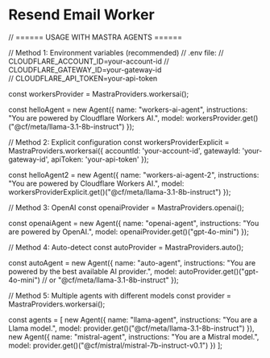# Resend Email Worker


// ====== USAGE WITH MASTRA AGENTS ======

// Method 1: Environment variables (recommended)
// .env file:
// CLOUDFLARE_ACCOUNT_ID=your-account-id
// CLOUDFLARE_GATEWAY_ID=your-gateway-id  
// CLOUDFLARE_API_TOKEN=your-api-token

const workersProvider = MastraProviders.workersai();

const helloAgent = new Agent({
  name: "workers-ai-agent",
  instructions: "You are powered by Cloudflare Workers AI.",
  model: workersProvider.get()("@cf/meta/llama-3.1-8b-instruct")
});

// Method 2: Explicit configuration
const workersProviderExplicit = MastraProviders.workersai({
  accountId: 'your-account-id',
  gatewayId: 'your-gateway-id',
  apiToken: 'your-api-token'
});

const helloAgent2 = new Agent({
  name: "workers-ai-agent-2",
  instructions: "You are powered by Cloudflare Workers AI.",
  model: workersProviderExplicit.get()("@cf/meta/llama-3.1-8b-instruct")
});

// Method 3: OpenAI
const openaiProvider = MastraProviders.openai();

const openaiAgent = new Agent({
  name: "openai-agent",
  instructions: "You are powered by OpenAI.",
  model: openaiProvider.get()("gpt-4o-mini")
});

// Method 4: Auto-detect
const autoProvider = MastraProviders.auto();

const autoAgent = new Agent({
  name: "auto-agent", 
  instructions: "You are powered by the best available AI provider.",
  model: autoProvider.get()("gpt-4o-mini") // or "@cf/meta/llama-3.1-8b-instruct"
});

// Method 5: Multiple agents with different models
const provider = MastraProviders.workersai();

const agents = [
  new Agent({
    name: "llama-agent",
    instructions: "You are a Llama model.",
    model: provider.get()("@cf/meta/llama-3.1-8b-instruct")
  }),
  new Agent({
    name: "mistral-agent", 
    instructions: "You are a Mistral model.",
    model: provider.get()("@cf/mistral/mistral-7b-instruct-v0.1")
  })
];